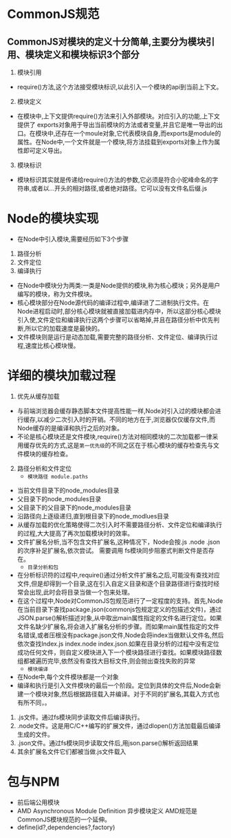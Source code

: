 # CommonJS规范
## CommonJS对模块的定义十分简单,主要分为模块引用、模块定义和模块标识3个部分
1. 模块引用
* require()方法,这个方法接受模块标识,以此引入一个模块的api到当前上下文。
2. 模块定义
* 在模块中,上下文提供require()方法来引入外部模块。对应引入的功能,上下文提供了 exports对象用于导出当前模块的方法或者变量,并且它是唯一导出的出口。在模块中,还存在一个moule对象,它代表模块自身,而exports是module的属性。在Node中,一个文件就是一个模块,将方法挂载到exports对象上作为属性即可定义导出。
3. 模块标识
* 模块标识其实就是传递给require()方法的参数,它必须是符合小驼峰命名的字符串,或者以...开头的相对路径,或者绝对路径。它可以没有文件名后缀.js
# Node的模块实现
* 在Node中引入模块,需要经历如下3个步骤
1. 路径分析
2. 文件定位
3. 编译执行
* 在Node中模块分为两类:一类是Node提供的模块,称为核心模块；另外是用户编写的模块，称为文件模块。
* 核心模块部分在Node源代码的编译过程中,编译进了二进制执行文件。在Node进程启动时,部分核心模块就被直接加载进内存中，所以这部分核心模块引入使,文件定位和编译执行这两个步骤可以省略掉,并且在路径分析中优先判断,所以它的加载速度是最快的。
* 文件模块则是运行是动态加载,需要完整的路径分析、文件定位、编译执行过程,速度比核心模块慢。

# 详细的模块加载过程
1. 优先从缓存加载
* 与前端浏览器会缓存静态脚本文件提高性能一样,Node对引入过的模块都会进行缓存,以减少二次引入时的开销。不同的地方在于,浏览器仅仅缓存文件,而Node缓存的是编译和执行之后的对象。
* 不论是核心模块还是文件模块,require()方法对相同模块的二次加载都一律采用缓存优先的方式,这是`第一优先级`的不同之区在于核心模块的缓存检查先与文件模块的缓存检查。
2. 路径分析和文件定位
    * `模块路径 module.paths`
* 当前文件目录下的node_modules目录
* 父目录下的node_modules目录
* 父目录下的父目录下的node_modules目录
* 沿路径向上逐级递归,直到根目录下的node_modlues目录
* 从缓存加载的优化策略使得二次引入时不需要路径分析、文件定位和编译执行的过程,大大提高了再次加载模块时的效率。
* 文件扩展名分析,当不包含文件扩展名,这种情况下，Node会按.js .node  .json的次序补足扩展名,依次尝试。 需要调用 fs模块同步阻塞式判断文件是否存在。
    * `目录分析和包`
* 在分析标识符的过程中,require()通过分析文件扩展名之后,可能没有查找对应文件,但是却得到一个目录,这在引入自定义目录和逐个目录路径进行查找时经常会出现,此时会将目录当做一个包来处理。
* 在这个过程中,Node对CommonJS包规范进行了一定程度的支持。首先,Node在当前目录下查找package.json(commonjs包规定定义的包描述文件)，通过JSON.parse()解析描述对象,从中取出main属性指定的文件名进行定位。如果文件名缺少扩展名,将会进入扩展名分析的步骤。而如果main属性指定的文件名错误,或者压根没有package.json文件,Node会将index当做默认文件名,然后依次查找Index.js index.node index.json.如果在目录分析的过程中没有定位成功任何文件，则自定义模块进入下一个模块路径进行查找。如果模块路径数组都被遍历完毕,依然没有查找大目标文件,则会抛出查找失败的异常
    * `模块编译`
 * 在Node中,每个文件模块都是一个对象 
 * 编译和执行是引入文件模块的最后一个阶段。定位到具体的文件后,Node会新建一个模块对象,然后根据路径载入并编译。对于不同的扩展名,其载入方式也有所不同，。
 1. .js文件。通过fs模块同步读取文件后编译执行。
 2. .node文件。这是用C/C++编写的扩展文件，通过dlopen()方法加载最后编译生成的文件。
 3. .json文件。通过fs模块同步读取文件后,用json.parse()解析返回结果
 4. 其余扩展名文件它们都被当做.js文件载入

 # 包与NPM
 * 前后端公用模块
 * AMD Asynchronous Module Definition 异步模块定义 AMD规范是CommonJS模块规范的一个延伸。
 * define(id?,dependencies?,factory)

